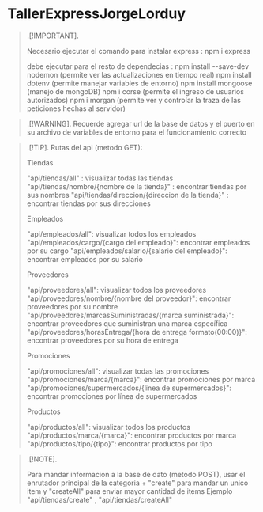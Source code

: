 # TallerExpressJorgeLorduy

> .[!IMPORTANT].
>
> Necesario ejecutar el comando para instalar express : npm i express
>
> debe ejecutar para el resto de dependecias :
> npm install --save-dev nodemon (permite ver las actualizaciones en tiempo real)
> npm install dotenv (permite manejar variables de entorno)
> npm install mongoose (manejo de mongoDB)
> npm i corse (permite el ingreso de usuarios autorizados)
> npm i morgan (permite ver y controlar la traza de las peticiones hechas al servidor)

> .[!WARNING].
> Recuerde agregar url de la base de datos y el puerto en su archivo de variables de entorno para el funcionamiento correcto

> .[!TIP].
> Rutas del api (metodo GET):
>
> Tiendas
>
> "api/tiendas/all" : visualizar todas las tiendas
> "api/tiendas/nombre/{nombre de la tienda}" : encontrar tiendas por sus nombres
> "api/tiendas/direccion/{direccion de la tienda}" : encontrar tiendas por sus direcciones
>
> Empleados
>
> "api/empleados/all": visualizar todos los empleados
> "api/empleados/cargo/{cargo del empleado}": encontrar empleados por su cargo
> "api/empleados/salario/{salario del empleado}": encontrar empleados por su salario
>
> Proveedores
>
> "api/proveedores/all": visualizar todos los proveedores
> "api/proveedores/nombre/{nombre del proveedor}": encontrar proveedores por su nombre
> "api/proveedores/marcasSuministradas/{marca suministrada}": encontrar proveedores que suministran una marca específica
> "api/proveedores/horasEntrega/{hora de entrega formato(00:00)}": encontrar proveedores por su hora de entrega
>
> Promociones
>
> "api/promociones/all": visualizar todas las promociones
> "api/promociones/marca/{marca}": encontrar promociones por marca
> "api/promociones/supermercados/{linea de supermercados}": encontrar promociones por línea de supermercados
>
> Productos
>
> "api/productos/all": visualizar todos los productos
> "api/productos/marca/{marca}": encontrar productos por marca
> "api/productos/tipo/{tipo}": encontrar productos por tipo

> .[!NOTE].
>
> Para mandar informacion a la base de dato (metodo POST), usar el enrutador principal de la categoria + "create" para mandar un unico item y "createAll" para enviar mayor cantidad de items
> Ejemplo "api/tiendas/create" , "api/tiendas/createAll"
